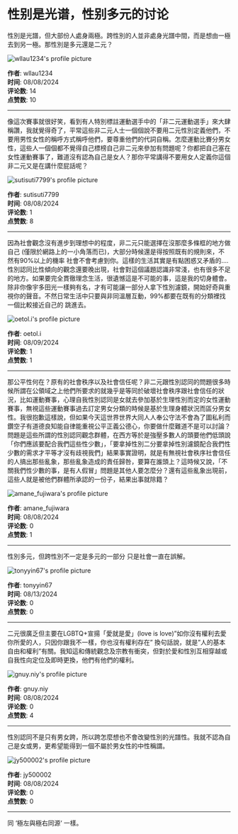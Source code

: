 # 性别是光谱，性别多元的讨论

性別是光譜，但大部份人處身兩極。跨性別的人並非處身光譜中間，而是想由一極去到另一極。那性別是多元還是二元？  

![wllau1234's profile picture](https://scontent-sjc3-1.cdninstagram.com/v/t51.2885-19/434531655_825105392988347_8130487053594418501_n.jpg?stp=dst-jpg_s150x150_tt6&_nc_ht=scontent-sjc3-1.cdninstagram.com&_nc_cat=1&_nc_oc=Q6cZ2AEzHY2DKokkSTFl8aMcFY03SZ4EoZkUB3h6gwzJd_9HOVbMPpg3UNbtAX-mjSWTCZU&_nc_ohc=8tCmvrkEJEMQ7kNvgENUJ-D&_nc_gid=89dd2e75a2134945b008f3a18a542ed5&edm=APs17CUBAAAA&ccb=7-5&oh=00_AYDNyvUCuRFsdwty3hfe4b8aft8bJqzGKoYcm_79QdmPCg&oe=67C526B2&_nc_sid=10d13b)

**作者**: wllau1234  
**时间**: 08/08/2024  
**评论数**: 14  
**点赞数**: 10  

---

像這次賽事就很好笑，看到有人特別標註運動選手中的「非二元運動選手」來大肆稱讚，我就覺得奇了，平常這些非二元人士一個個說不要用二元性別定義他們，不要用男性女性的稱呼方式稱呼他們，要尊重他們的代詞自稱。怎麼運動比賽分男女性，這些人一個個都不覺得自己標榜自己非二元來參加有問題呢？你都把自己塞在女性運動賽事了，難道沒有認為自己是女人？那你平常講得不要用女人定義你這個非二元又是在講什麼屁話呢？  

![sutisuti7799's profile picture](https://scontent-sjc3-1.cdninstagram.com/v/t51.2885-19/420576297_2072252079805808_6349672389808089297_n.jpg?stp=dst-jpg_s150x150_tt6&_nc_ht=scontent-sjc3-1.cdninstagram.com&_nc_cat=108&_nc_oc=Q6cZ2AEEWnCrLl31KXgoE5Sxp7p8aMcTXZl1ib0ad_Fm3uKfxf-0HE_DngBg91yP1oRkR44&_nc_ohc=LKKarykk83AQ7kNvgEIeagh&_nc_gid=833781a1017f46bb9ce14e1e173048b3&edm=APs17CUBAAAA&ccb=7-5&oh=00_AYCKKAEW2JrPUpbiIrHHah6JNwKM41u5_Nf7_XEXgYFKsg&oe=67C50647&_nc_sid=10d13b)

**作者**: sutisuti7799  
**时间**: 08/08/2024  
**评论数**: 1  
**点赞数**: 8  

---

因為社會觀念沒有進步到理想中的程度，非二元只能選擇在沒那麼多條框的地方做自己 (僅限於網路上的一小角落而已)，大部分時候還是得按照既有的規則來，不然有90%以上的機率 社會不會考慮到你。這樣的生活其實是有點困惑又矛盾的....性別認同比性傾向的觀念還要晚出現，社會對這個議題認識非常淺，也有很多不足的地方。如果要完全貫徹理念生活，很遺憾這是不可能的事，這是我的切身體會。除非你像宇多田光一樣夠有名，才有可能讓一部分人拿下性別濾鏡，開始好奇與重視你的聲音。不然日常生活中只要與非同溫層互動，99%都要在既有的分類裡找一個比較接近自己的 跳進去。

![oetol.i's profile picture](https://scontent-sjc3-1.cdninstagram.com/v/t51.2885-19/458511330_531809942720990_2542188297578422128_n.jpg?stp=dst-jpg_s150x150_tt6&_nc_ht=scontent-sjc3-1.cdninstagram.com&_nc_cat=102&_nc_oc=Q6cZ2AEEWnCrLl31KXgoE5Sxp7p8aMcTXZl1ib0ad_Fm3uKfxf-0HE_DngBg91yP1oRkR44&_nc_ohc=28GPhArcK7AQ7kNvgFsX4Wz&_nc_gid=833781a1017f46bb9ce14e1e173048b3&edm=APs17CUBAAAA&ccb=7-5&oh=00_AYAA8YFjxhLD4fBBmOJS_xErKSQhkW8c9krBVQO6EMBwbQ&oe=67C52E3E&_nc_sid=10d13b)

**作者**: oetol.i  
**时间**: 08/09/2024  
**评论数**: 1  
**点赞数**: 1  

---

那公平性何在？原有的社會秩序以及社會信任呢？非二元跟性別認同的問題很多時候所謂在公領域之上他們所要求的就幾乎是等同於破壞社會秩序跟社會信任的狀況，比如運動賽事，心理自我性別認同是女就去參加基於生理性別而定的女性運動賽事，無視這些運動賽事過去訂定男女分類的時候是基於生理身體狀況而區分男女性。我很抱歉這樣說，但如果今天這世界世界大同人人奉公守法不會為了圖私利而鑽空子有道德良知能自律能重視公平正義公德心，你要做什麼難道不是可以討論？問題是這些所謂的性別認同觀念群體，在西方等於是強壓多數人的頭要他們低頭說「你們應該要配合我們這些性少數」，「要拿掉性別二分要拿掉性別濾鏡配合我們性少數的需求才平等才沒有歧視我們」結果事實證明，就是有無視社會秩序社會信任的人搞出那些亂象，那些亂象造成的責任歸咎，要算在誰頭上？這時候又說，「不關我們性少數的事，是有人假冒」問題是其他人要怎麼分？還有這些亂象出現前，這些人就是被他們群體所承認的一份子，結果出事就除籍？

![amane_fujiwara's profile picture](https://scontent-sjc3-1.cdninstagram.com/v/t51.2885-19/462236769_1290964538734858_4043838426338597238_n.jpg?stp=dst-jpg_s150x150_tt6&_nc_ht=scontent-sjc3-1.cdninstagram.com&_nc_cat=110&_nc_oc=Q6cZ2AEEWnCrLl31KXgoE5Sxp7p8aMcTXZl1ib0ad_Fm3uKfxf-0HE_DngBg91yP1oRkR44&_nc_ohc=TgtakntEo24Q7kNvgGF-M6L&_nc_gid=833781a1017f46bb9ce14e1e173048b3&edm=APs17CUBAAAA&ccb=7-5&oh=00_AYAnRCAyydIf-BPVMvnzpsqVPmGI6WwaHCjAn1tTcAxoAQ&oe=67C52119&_nc_sid=10d13b)

**作者**: amane_fujiwara  
**时间**: 08/08/2024  
**评论数**: 0  
**点赞数**: 1  

---

性別多元，但跨性別不一定是多元的一部分 只是社會一直在誤解。

![tonyyin67's profile picture](https://scontent-sjc3-1.cdninstagram.com/v/t51.2885-19/444775789_458813029841703_9187241337933024746_n.jpg?stp=dst-jpg_s150x150_tt6&_nc_ht=scontent-sjc3-1.cdninstagram.com&_nc_cat=103&_nc_oc=Q6cZ2AEEWnCrLl31KXgoE5Sxp7p8aMcTXZl1ib0ad_Fm3uKfxf-0HE_DngBg91yP1oRkR44&_nc_ohc=QZfb-w3tsvkQ7kNvgEqBRC6&_nc_gid=833781a1017f46bb9ce14e1e173048b3&edm=APs17CUBAAAA&ccb=7-5&oh=00_AYANk6-ZCEFZs7CEYVfiIOjNvhS46R-2m3aqV3e9DuaU2w&oe=67C5065B&_nc_sid=10d13b)

**作者**: tonyyin67  
**时间**: 08/13/2024  
**评论数**: 0  
**点赞数**: 0  

---

二元很廣乏但主要在LGBTQ+宣揚「愛就是愛」(love is love)”如你沒有權利去愛你所愛的人，只因你跟我不一樣，你也沒有權利存在” 換句話說，就是”人的基本自由和權利”有關。我知這和傳統觀念及宗教有衝突，但對於愛和性別互相穿越或自我性向定位及即時更換，他們有他們的權利。

![gnuy.niy's profile picture](https://instagram.fskp1-2.fna.fbcdn.net/v/t51.2885-19/44884218_345707102882519_2446069589734326272_n.jpg?stp=dst-jpg_s150x150_tt6&_nc_ht=instagram.fskp1-2.fna.fbcdn.net&_nc_cat=1&_nc_oc=Q6cZ2AHi1bnEwWRSZP5L-dO2GooJ6uM67JeYfb63T84B_AbzD-AHgPI3wYe-aKL4iCwHzT0&_nc_ohc=GZRN6-mN2TUQ7kNvgFj-Ap_&_nc_gid=a11938bdcd694dc897c70192266a4eb6&edm=AHWpSgsBAAAA&ccb=7-5&ig_cache_key=YW5vbnltb3VzX3Byb2ZpbGVfcGlj.3-ccb7-5&oh=00_AYBd83b4sW01LimwsM_3LEA9In7eIycsfZrF_yxk6a5IJA&oe=67C5108F&_nc_sid=ae9eda)

**作者**: gnuy.niy  
**时间**: 08/08/2024  
**评论数**: 0  
**点赞数**: 4  

---

性別認同不是只有男女跨，所以跨怎麼想也不會改變性別的光譜性。我就不認為自己是女或男，更希望能得到一個不屬於男女性的中性稱謂。

![jy500002's profile picture](https://scontent-sjc3-1.cdninstagram.com/v/t51.2885-19/358168121_971123510696280_5793720426141055092_n.jpg?stp=dst-jpg_s150x150_tt6&_nc_ht=scontent-sjc3-1.cdninstagram.com&_nc_cat=100&_nc_oc=Q6cZ2AEEWnCrLl31KXgoE5Sxp7p8aMcTXZl1ib0ad_Fm3uKfxf-0HE_DngBg91yP1oRkR44&_nc_ohc=-hvKcjKxgdsQ7kNvgFrsjJv&_nc_gid=833781a1017f46bb9ce14e1e173048b3&edm=APs17CUBAAAA&ccb=7-5&oh=00_AYBlTe7yI1iW2nfXbpQLfhWP-049A2lwqTYDF8YWLTgXWQ&oe=67C51D3A&_nc_sid=10d13b)

**作者**: jy500002  
**时间**: 08/08/2024  
**评论数**: 0  
**点赞数**: 0  

---

同 ‘極左與極右同源‘ 一樣。